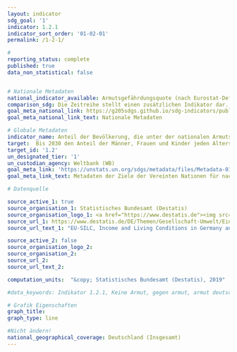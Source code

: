```yaml
---
layout: indicator
sdg_goal: '1'
indicator: 1.2.1
indicator_sort_order: '01-02-01'
permalink: /1-2-1/

#
reporting_status: complete
published: true
data_non_statistical: false


# Nationale Metadaten
national_indicator_available: Armutsgefährdungsquote (nach Eurostat-Definition)
comparison_sdg: Die Zeitreihe stellt einen zusätzlichen Indikator dar.
goal_meta_national_link: https://g205sdgs.github.io/sdg-indicators/public/MetaDe/1.2.1.pdf
goal_meta_national_link_text: Nationale Metadaten

# Globale Metadaten
indicator_name: Anteil der Bevölkerung, die unter der nationalen Armutsgrenze lebt, nach Geschlecht und Alter <img src="https://g205sdgs.github.io/sdg-indicators/public/Wettersymbole/Sonne.png" alt="Sonne" />
target:  Bis 2030 den Anteil der Männer, Frauen und Kinder jeden Alters, die in Armut in all ihren Dimensionen nach der jeweiligen nationalen Definition leben, mindestens um die Hälfte senken
target_id: '1.2'
un_designated_tier: '1'
un_custodian_agency: Weltbank (WB)
goal_meta_link: 'https://unstats.un.org/sdgs/metadata/files/Metadata-01-02-01.pdf'
goal_meta_link_text: Metadaten der Ziele der Vereinten Nationen für nachhaltige Entwicklung

# Datenquelle

source_active_1: true
source_organisation_1: Statistisches Bundesamt (Destatis)
source_organisation_logo_1: <a href="https://www.destatis.de"><img src="https://g205sdgs.github.io/sdg-indicators/public/logos/destatis.png" alt="Logo Destatis" /></a>
source_url_1: https://www.destatis.de/DE/Themen/Gesellschaft-Umwelt/Einkommen-Konsum-Lebensbedingungen/Lebensbedingungen-Armutsgefaehrdung/_inhalt.html#sprg233586
source_url_text_1: "EU-SILC, Income and Living Conditions in Germany and the European Union - Fachserie 15, Reihe 3"

source_active_2: false
source_organisation_logo_2:
source_organisation_2:
source_url_2:
source_url_text_2:

computation_units:  "&copy; Statistisches Bundesamt (Destatis), 2019"

#data_keywords: Indikator 1.2.1, Keine Armut, gegen armut, armut deutschland, armut bekämpfen, was ist armut,armutsgrenze, die armut, armut hilfe, bekämpfung der armut, was bedeutet armut, hunger und armut, armut im alter, armut kinder, kinder in armut, armut und reichtum, organisationen gegen armut, armut in deutschland, armut weltweit, armut, armutsbekämpfung, maßnahmen gegen armut, absolute armut, armutsgefährdungsquote, deprivation, materielle deprivation, erhebliche deprivation, erhebliche materielle deprivation, Armutsgefährdungsquote (nach Eurostat-Definition), wohlstand, reichtum

# Grafik Eigenschaften
graph_title:
graph_type: line

#Nicht ändern!
national_geographical_coverage: Deutschland (Insgesamt)
---
```

